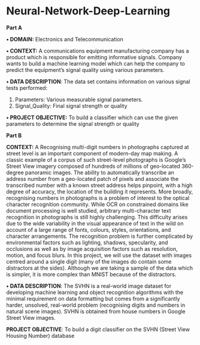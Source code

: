 # Neural-Network-Deep-Learning
**Part A**

**• DOMAIN:** Electronics and Telecommunication

**• CONTEXT:** A communications equipment manufacturing company has a product which is responsible for emitting informative signals.
Company wants to build a machine learning model which can help the company to predict the equipment’s signal quality using various
parameters.

**• DATA DESCRIPTION**: The data set contains information on various signal tests performed:
1. Parameters: Various measurable signal parameters.
2. Signal_Quality: Final signal strength or quality

**• PROJECT OBJECTIVE:** To build a classifier which can use the given parameters to determine the signal strength or quality

**Part B**

**CONTEXT:** A Recognising multi-digit numbers in photographs captured at street level is an important component of modern-day map
making. A classic example of a corpus of such street-level photographs is Google’s Street View imagery composed of hundreds of millions
of geo-located 360-degree panoramic images.
The ability to automatically transcribe an address number from a geo-located patch of pixels and associate the transcribed number with a
known street address helps pinpoint, with a high degree of accuracy, the location of the building it represents. More broadly, recognising
numbers in photographs is a problem of interest to the optical character recognition community.
While OCR on constrained domains like document processing is well studied, arbitrary multi-character text recognition in photographs is
still highly challenging. This difficulty arises due to the wide variability in the visual appearance of text in the wild on account of a large
range of fonts, colours, styles, orientations, and character arrangements.
The recognition problem is further complicated by environmental factors such as lighting, shadows, specularity, and occlusions as well as
by image acquisition factors such as resolution, motion, and focus blurs. In this project, we will use the dataset with images centred around
a single digit (many of the images do contain some distractors at the sides). Although we are taking a sample of the data which is simpler,
it is more complex than MNIST because of the distractors.

**• DATA DESCRIPTION**: The SVHN is a real-world image dataset for developing machine learning and object recognition algorithms with the
minimal requirement on data formatting but comes from a significantly harder, unsolved, real-world problem (recognising digits and
numbers in natural scene images). SVHN is obtained from house numbers in Google Street View images.

**PROJECT OBJECTIVE**: To build a digit classifier on the SVHN (Street View Housing Number) database
